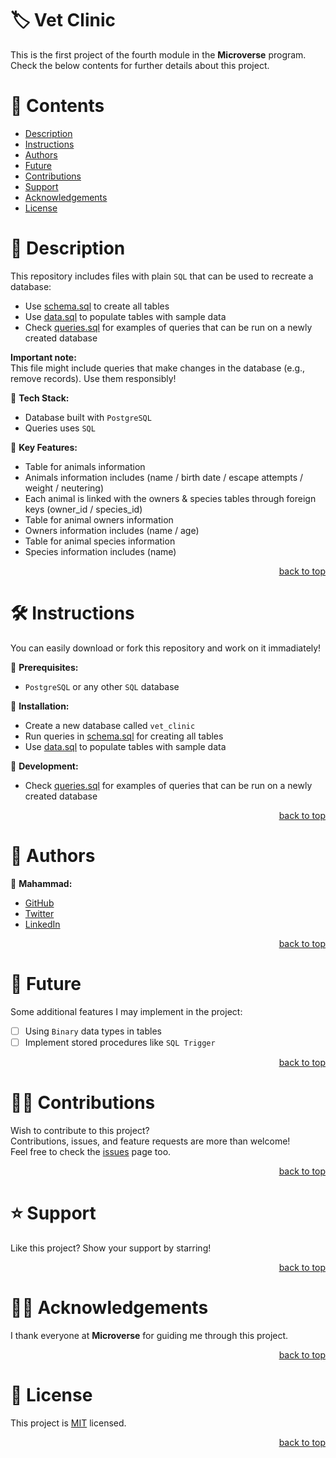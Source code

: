 <a name="title"></a>

<!-- TITLE -->

# 🏷️ Vet Clinic

This is the first project of the fourth module in the **Microverse** program.
<br/>
Check the below contents for further details about this project.

<!-- CONTENTS -->

# 📗 Contents

- [Description](#description)
- [Instructions](#instructions)
- [Authors](#authors)
- [Future](#future)
- [Contributions](#contributions)
- [Support](#support)
- [Acknowledgements](#acknowledgements)
- [License](#license)

<!-- DESCRIPTION -->

<a name="description"></a>

# 📖 Description

This repository includes files with plain `SQL` that can be used to recreate a database:
- Use [schema.sql](schema.sql) to create all tables
- Use [data.sql](data.sql) to populate tables with sample data
- Check [queries.sql](queries.sql) for examples of queries that can be run on a newly created database

**Important note:**
<br/>
This file might include queries that make changes in the database (e.g., remove records). Use them responsibly!

📌 **Tech Stack:**
- Database built with `PostgreSQL`
- Queries uses `SQL`

📌 **Key Features:**
- Table for animals information
- Animals information includes (name / birth date / escape attempts / weight / neutering)
- Each animal is linked with the owners & species tables through foreign keys (owner_id / species_id)
- Table for animal owners information
- Owners information includes (name / age)
- Table for animal species information
- Species information includes (name)

<p align="right"><a href="#title">back to top</a></p>

<!-- INSTRUCTIONS -->

<a name="instructions"></a>

# 🛠️ Instructions

You can easily download or fork this repository and work on it immadiately!

📌 **Prerequisites:**
- `PostgreSQL` or any other `SQL` database

📌 **Installation:**
- Create a new database called `vet_clinic`
- Run queries in [schema.sql](schema.sql) for creating all tables
- Use [data.sql](data.sql) to populate tables with sample data

📌 **Development:**
- Check [queries.sql](queries.sql) for examples of queries that can be run on a newly created database

<p align="right"><a href="#title">back to top</a></p>

<!-- AUTHORS -->

<a name="authors"></a>

# 👥 Authors

📌 **Mahammad:**
- [GitHub](https://github.com/mahammad-mostafa)
- [Twitter](https://twitter.com/mahammad_mostfa)
- [LinkedIn](https://linkedin.com/in/mahammad-mostafa)

<p align="right"><a href="#title">back to top</a></p>

<!-- FUTURE -->

<a name="future"></a>

# 🔭 Future

Some additional features I may implement in the project:
- [ ] Using `Binary` data types in tables
- [ ] Implement stored procedures like `SQL Trigger`

<p align="right"><a href="#title">back to top</a></p>

<!-- CONTRIBUTIONS -->

<a name="contributions"></a>

# 🤝🏻 Contributions

Wish to contribute to this project?
<br/>
Contributions, issues, and feature requests are more than welcome!
<br/>
Feel free to check the [issues](../../issues) page too.

<p align="right"><a href="#title">back to top</a></p>

<!-- SUPPORT -->

<a name="support"></a>

# ⭐️ Support

Like this project? Show your support by starring!

<p align="right"><a href="#title">back to top</a></p>

<!-- ACKNOWLEDGEMENTS -->

<a name="acknowledgements"></a>

# 🙏🏻 Acknowledgements

I thank everyone at **Microverse** for guiding me through this project.

<p align="right"><a href="#title">back to top</a></p>

<!-- LICENSE -->

<a name="license"></a>

# 📝 License

This project is [MIT](LICENSE.md) licensed.

<p align="right"><a href="#title">back to top</a></p>